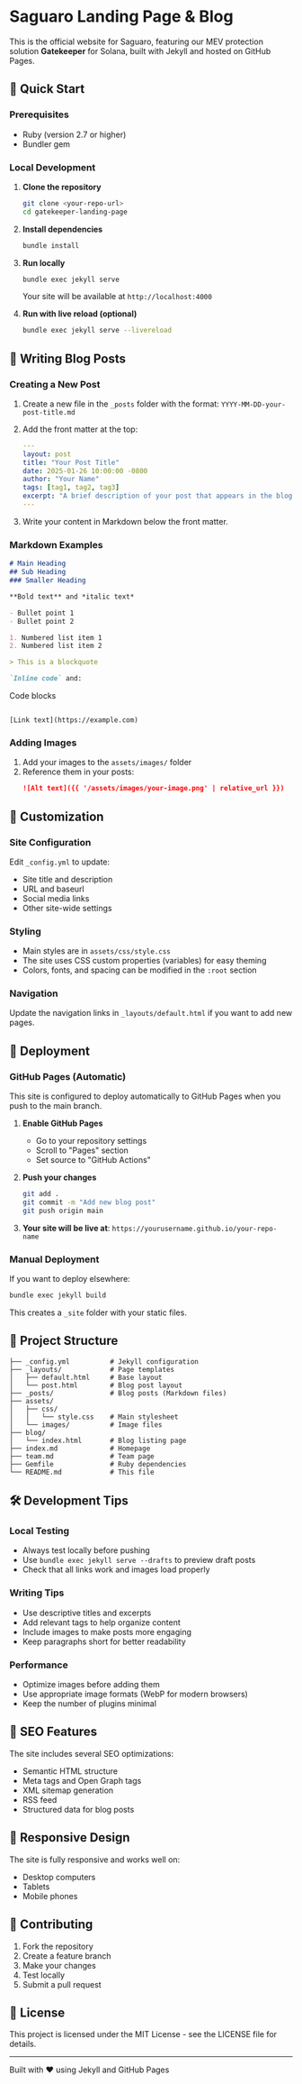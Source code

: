 # Saguaro Landing Page & Blog

This is the official website for Saguaro, featuring our MEV protection solution **Gatekeeper** for Solana, built with Jekyll and hosted on GitHub Pages.

## 🚀 Quick Start

### Prerequisites
- Ruby (version 2.7 or higher)
- Bundler gem

### Local Development

1. **Clone the repository**
   ```bash
   git clone <your-repo-url>
   cd gatekeeper-landing-page
   ```

2. **Install dependencies**
   ```bash
   bundle install
   ```

3. **Run locally**
   ```bash
   bundle exec jekyll serve
   ```
   
   Your site will be available at `http://localhost:4000`

4. **Run with live reload (optional)**
   ```bash
   bundle exec jekyll serve --livereload
   ```

## 📝 Writing Blog Posts

### Creating a New Post

1. Create a new file in the `_posts` folder with the format: `YYYY-MM-DD-your-post-title.md`

2. Add the front matter at the top:
   ```yaml
   ---
   layout: post
   title: "Your Post Title"
   date: 2025-01-26 10:00:00 -0800
   author: "Your Name"
   tags: [tag1, tag2, tag3]
   excerpt: "A brief description of your post that appears in the blog listing."
   ---
   ```

3. Write your content in Markdown below the front matter.

### Markdown Examples

```markdown
# Main Heading
## Sub Heading
### Smaller Heading

**Bold text** and *italic text*

- Bullet point 1
- Bullet point 2

1. Numbered list item 1
2. Numbered list item 2

> This is a blockquote

`Inline code` and:

```
Code blocks
```

[Link text](https://example.com)
```

### Adding Images

1. Add your images to the `assets/images/` folder
2. Reference them in your posts:
   ```markdown
   ![Alt text]({{ '/assets/images/your-image.png' | relative_url }})
   ```

## 🎨 Customization

### Site Configuration
Edit `_config.yml` to update:
- Site title and description
- URL and baseurl
- Social media links
- Other site-wide settings

### Styling
- Main styles are in `assets/css/style.css`
- The site uses CSS custom properties (variables) for easy theming
- Colors, fonts, and spacing can be modified in the `:root` section

### Navigation
Update the navigation links in `_layouts/default.html` if you want to add new pages.

## 🚀 Deployment

### GitHub Pages (Automatic)

This site is configured to deploy automatically to GitHub Pages when you push to the main branch.

1. **Enable GitHub Pages**
   - Go to your repository settings
   - Scroll to "Pages" section
   - Set source to "GitHub Actions"

2. **Push your changes**
   ```bash
   git add .
   git commit -m "Add new blog post"
   git push origin main
   ```

3. **Your site will be live at**: `https://yourusername.github.io/your-repo-name`

### Manual Deployment

If you want to deploy elsewhere:
```bash
bundle exec jekyll build
```
This creates a `_site` folder with your static files.

## 📁 Project Structure

```
├── _config.yml          # Jekyll configuration
├── _layouts/            # Page templates
│   ├── default.html     # Base layout
│   └── post.html        # Blog post layout
├── _posts/              # Blog posts (Markdown files)
├── assets/
│   ├── css/
│   │   └── style.css    # Main stylesheet
│   └── images/          # Image files
├── blog/
│   └── index.html       # Blog listing page
├── index.md             # Homepage
├── team.md              # Team page
├── Gemfile              # Ruby dependencies
└── README.md            # This file
```

## 🛠️ Development Tips

### Local Testing
- Always test locally before pushing
- Use `bundle exec jekyll serve --drafts` to preview draft posts
- Check that all links work and images load properly

### Writing Tips
- Use descriptive titles and excerpts
- Add relevant tags to help organize content
- Include images to make posts more engaging
- Keep paragraphs short for better readability

### Performance
- Optimize images before adding them
- Use appropriate image formats (WebP for modern browsers)
- Keep the number of plugins minimal

## 🎯 SEO Features

The site includes several SEO optimizations:
- Semantic HTML structure
- Meta tags and Open Graph tags
- XML sitemap generation
- RSS feed
- Structured data for blog posts

## 📱 Responsive Design

The site is fully responsive and works well on:
- Desktop computers
- Tablets
- Mobile phones

## 🤝 Contributing

1. Fork the repository
2. Create a feature branch
3. Make your changes
4. Test locally
5. Submit a pull request

## 📄 License

This project is licensed under the MIT License - see the LICENSE file for details.

---

Built with ❤️ using Jekyll and GitHub Pages 